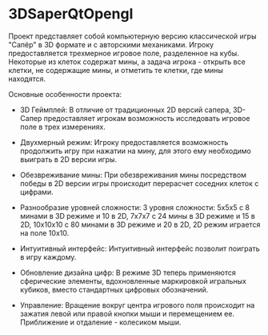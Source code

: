 # 3DSaperQtOpengl

Проект представляет собой компьютерную версию классической игры "Сапёр" в 3D формате и с авторскими механиками. Игроку предоставляется трехмерное игровое поле, разделенное на кубы. Некоторые из клеток содержат мины, а задача игрока - открыть все клетки, не содержащие мины, и отметить те клетки, где мины находятся.


Основные особенности проекта:

- 3D Геймплей: В отличие от традиционных 2D версий сапера, 3D-Сапер предоставляет игрокам возможность исследовать игровое поле в трех измерениях.

- Двухмерный режим: Игроку предоставляется возможность продолжить игру при нажатии на мину, для этого ему необходимо выиграть в 2D версии игры.

- Обезвреживание мины: При обезвреживания мины посредством победы в 2D версии игры происходит перерасчет соседних клеток с цифрами.

- Разнообразие уровней сложности: 3 уровня сложности: 5x5x5 с 8 минами в 3D режиме и 10 в 2D, 7x7x7 c 24 мины в 3D режиме и 15 в 2D, 10x10x10 c 80 минами в 3D режиме и 20 в 2D, 2D режим играется на поле 10x10.
  
- Интуитивный интерфейс: Интуитивный интерфейс позволит поиграть в игру каждому.

- Обновление дизайна цифр: В режиме 3D теперь применяются сферические элементы, вдохновленные маркировкой игральных кубиков, вместо стандартных цифровых обозначений.

- Управление: Вращение вокруг центра игрового поля происходит на зажатия левой или правой кнопки мыши и перемещением ее. Приближение и отдаление - колесиком мыши.

  



